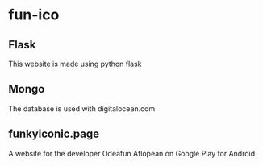 

# fun-ico



## Flask
This website is made using python flask


## Mongo

The database is used with digitalocean.com

## funkyiconic.page

A website for the developer Odeafun Aflopean on Google Play for Android